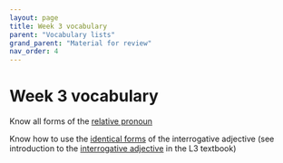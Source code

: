 ```yaml
---
layout: page
title: Week 3 vocabulary
parent: "Vocabulary lists"
grand_parent: "Material for review"
nav_order: 4
---
```


# Week 3 vocabulary

Know all forms of the [relative pronoun](https://lingualatina.github.io/textbook/reference/pronouns-paradigms/#qu%C4%AB-quae-quod---who-which-that)

Know how to use the [identical forms](https://lingualatina.github.io/textbook/reference/adjectives-paradigms/#qu%C4%AB-quae-quod---which-what) of the interrogative adjective (see introduction to the [interrogative adjective](https://lingualatina.github.io/textbook/presentation/05-questions/#interrogative-adjective) in the L3 textbook)